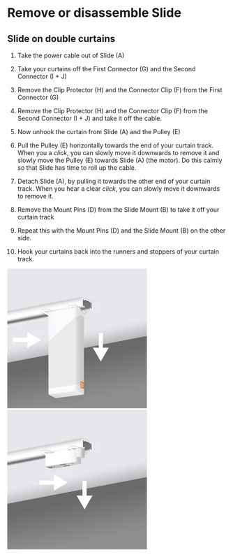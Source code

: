 # Remove or disassemble Slide

## Slide on double curtains

1. Take the power cable out of Slide (A)

2. Take your curtains off the First Connector (G) and the Second Connector (I + J)

3. Remove the Clip Protector (H) and the Connector Clip (F) from the First Connector (G)

4. Remove the Clip Protector (H) and the Connector Clip (F) from the Second Connector (I + J) and take it off the cable.

5. Now unhook the curtain from Slide (A) and the Pulley (E)

6. Pull the Pulley (E) horizontally towards the end of your curtain track. When you a *click*, you can slowly move it downwards to remove it and slowly move the Pulley (E) towards Slide (A) (the motor). Do this calmly so that Slide has time to roll up the cable.

7. Detach Slide (A), by pulling it towards the other end of your curtain track. When you hear a clear *click*, you can slowly move it downwards to remove it.

8. Remove the Mount Pins (D) from the Slide Mount (B) to take it off your curtain track

9. Repeat this with the Mount Pins (D) and the Slide Mount (B) on the other side.

10. Hook your curtains back into the runners and stoppers of your curtain track.

![remove-or-disassemble-slide-1.webp](img/remove-or-disassemble-slide-1.webp)  
![remove-or-disassemble-slide-2.webp](img/remove-or-disassemble-slide-2.webp)  

